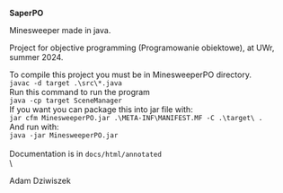 **SaperPO**

Minesweeper made in java.

Project for objective programming (Programowanie obiektowe), at UWr, summer 2024.

To compile this project you must be in MinesweeperPO directory. \
```javac -d target .\src\*.java``` \
Run this command to run the program \
```java -cp target SceneManager``` \
If you want you can package this into jar file with: \
```jar cfm MinesweeperPO.jar .\META-INF\MANIFEST.MF -C .\target\ .``` \
And run with: \
```java -jar MinesweeperPO.jar``` \
\
Documentation is in ```docs/html/annotated``` \
\

Adam Dziwiszek
